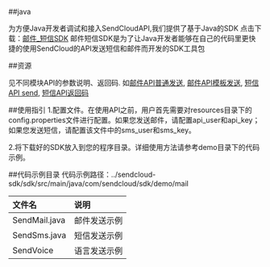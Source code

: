 
##java

为方便Java开发者调试和接入SendCloudAPI,我们提供了基于Java的SDK
点击下载：[邮件_短信SDK](sdk/downloads/sendcloud-sdk.zip)
邮件短信SDK是为了让Java开发者能够在自己的代码里更快捷的使用SendCloud的API发送短信和邮件而开发的SDK工具包


##资源

见不同模块API的参数说明、返回码. 如[邮件API普通发送](../email_v2/send_mail.md#_1), [邮件API模板发送](../email_v2/send_mail.md#_2), [短信API send](../sms/api.md#send), [短信API返回码](../sms/api.md#_1)


##使用指引
1.配置文件。在使用API之前，用户首先需要对resources目录下的config.properties文件进行配置。如果您发送邮件，请配置api_user和api_key；如果您发送短信，请配置该文件中的sms_user和sms_key。

2.将下载好的SDK放入到您的程序目录。详细使用方法请参考demo目录下的代码示例。    


##代码示例目录
代码示例路径：../sendcloud-sdk/sdk/src/main/java/com/sendcloud/sdk/demo/mail

|文件名          |说明|
|:--------------|:---|
|SendMail.java  |邮件发送示例|
|SendSms.java   |短信发送示例|
|SendVoice      |语言发送示例|
